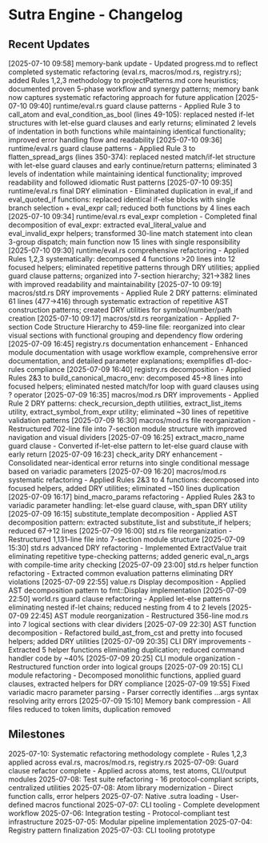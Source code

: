 # Sutra Engine - Changelog

## Recent Updates

[2025-07-10 09:58] memory-bank update - Updated progress.md to reflect completed systematic refactoring (eval.rs, macros/mod.rs, registry.rs); added Rules 1,2,3 methodology to projectPatterns.md core heuristics; documented proven 5-phase workflow and synergy patterns; memory bank now captures systematic refactoring approach for future application
[2025-07-10 09:40] runtime/eval.rs guard clause patterns - Applied Rule 3 to call_atom and eval_condition_as_bool (lines 49-105): replaced nested if-let structures with let-else guard clauses and early returns; eliminated 2 levels of indentation in both functions while maintaining identical functionality; improved error handling flow and readability
[2025-07-10 09:36] runtime/eval.rs guard clause patterns - Applied Rule 3 to flatten_spread_args (lines 350-374): replaced nested match/if-let structure with let-else guard clauses and early continue/return patterns; eliminated 3 levels of indentation while maintaining identical functionality; improved readability and followed idiomatic Rust patterns
[2025-07-10 09:35] runtime/eval.rs final DRY elimination - Eliminated duplication in eval_if and eval_quoted_if functions: replaced identical if-else blocks with single branch selection + eval_expr call; reduced both functions by 4 lines each
[2025-07-10 09:34] runtime/eval.rs eval_expr completion - Completed final decomposition of eval_expr: extracted eval_literal_value and eval_invalid_expr helpers; transformed 30-line match statement into clean 3-group dispatch; main function now 15 lines with single responsibility
[2025-07-10 09:30] runtime/eval.rs comprehensive refactoring - Applied Rules 1,2,3 systematically: decomposed 4 functions >20 lines into 12 focused helpers; eliminated repetitive patterns through DRY utilities; applied guard clause patterns; organized into 7-section hierarchy; 321→382 lines with improved readability and maintainability
[2025-07-10 09:19] macros/std.rs DRY improvements - Applied Rule 2 DRY patterns: eliminated 61 lines (477→416) through systematic extraction of repetitive AST construction patterns; created DRY utilities for symbol/number/path creation
[2025-07-10 09:17] macros/std.rs reorganization - Applied 7-section Code Structure Hierarchy to 459-line file: reorganized into clear visual sections with functional grouping and dependency flow ordering
[2025-07-09 16:45] registry.rs documentation enhancement - Enhanced module documentation with usage workflow example, comprehensive error documentation, and detailed parameter explanations; exemplifies d1-doc-rules compliance
[2025-07-09 16:40] registry.rs decomposition - Applied Rules 2&3 to build_canonical_macro_env: decomposed 45→8 lines into focused helpers; eliminated nested match/for loop with guard clauses using ? operator
[2025-07-09 16:35] macros/mod.rs DRY improvements - Applied Rule 2 DRY patterns: check_recursion_depth utilities, extract_list_items utility, extract_symbol_from_expr utility; eliminated ~30 lines of repetitive validation patterns
[2025-07-09 16:30] macros/mod.rs file reorganization - Restructured 702-line file into 7-section module structure with improved navigation and visual dividers
[2025-07-09 16:25] extract_macro_name guard clause - Converted if-let-else pattern to let-else guard clause with early return
[2025-07-09 16:23] check_arity DRY enhancement - Consolidated near-identical error returns into single conditional message based on variadic parameters
[2025-07-09 16:20] macros/mod.rs systematic refactoring - Applied Rules 2&3 to 4 functions: decomposed into focused helpers, added DRY utilities; eliminated ~150 lines duplication
[2025-07-09 16:17] bind_macro_params refactoring - Applied Rules 2&3 to variadic parameter handling: let-else guard clause, with_span DRY utility
[2025-07-09 16:15] substitute_template decomposition - Applied AST decomposition pattern: extracted substitute_list and substitute_if helpers; reduced 67→12 lines
[2025-07-09 16:00] std.rs file reorganization - Restructured 1,131-line file into 7-section module structure
[2025-07-09 15:30] std.rs advanced DRY refactoring - Implemented ExtractValue trait eliminating repetitive type-checking patterns; added generic eval_n_args with compile-time arity checking
[2025-07-09 23:00] std.rs helper function refactoring - Extracted common evaluation patterns eliminating DRY violations
[2025-07-09 22:55] value.rs Display decomposition - Applied AST decomposition pattern to fmt::Display implementation
[2025-07-09 22:50] world.rs guard clause refactoring - Applied let-else patterns eliminating nested if-let chains; reduced nesting from 4 to 2 levels
[2025-07-09 22:45] AST module reorganization - Restructured 356-line mod.rs into 7 logical sections with clear dividers
[2025-07-09 22:30] AST function decomposition - Refactored build_ast_from_cst and pretty into focused helpers; added DRY utilities
[2025-07-09 20:35] CLI DRY improvements - Extracted 5 helper functions eliminating duplication; reduced command handler code by ~40%
[2025-07-09 20:25] CLI module organization - Restructured function order into logical groups
[2025-07-09 20:15] CLI module refactoring - Decomposed monolithic functions, applied guard clauses, extracted helpers for DRY compliance
[2025-07-09 19:55] Fixed variadic macro parameter parsing - Parser correctly identifies ...args syntax resolving arity errors
[2025-07-09 15:10] Memory bank compression - All files reduced to token limits, duplication removed

## Milestones

2025-07-10: Systematic refactoring methodology complete - Rules 1,2,3 applied across eval.rs, macros/mod.rs, registry.rs
2025-07-09: Guard clause refactor complete - Applied across atoms, test atoms, CLI/output modules
2025-07-08: Test suite refactoring - 16 protocol-compliant scripts, centralized utilities
2025-07-08: Atom library modernization - Direct function calls, error helpers
2025-07-07: Native .sutra loading - User-defined macros functional
2025-07-07: CLI tooling - Complete development workflow
2025-07-06: Integration testing - Protocol-compliant test infrastructure
2025-07-05: Modular pipeline implementation
2025-07-04: Registry pattern finalization
2025-07-03: CLI tooling prototype
